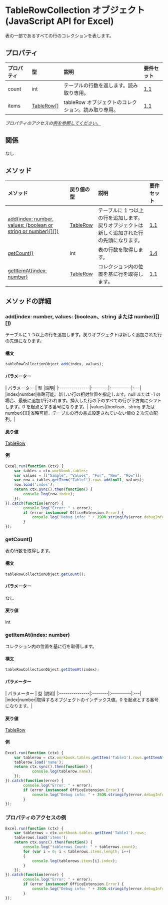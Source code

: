 # <a name="tablerowcollection-object-javascript-api-for-excel"></a>TableRowCollection オブジェクト (JavaScript API for Excel)

表の一部であるすべての行のコレクションを表します。

## <a name="properties"></a>プロパティ

| プロパティ       | 型    |説明| 要件セット|
|:---------------|:--------|:----------|:----|
|count|int|テーブルの行数を返します。読み取り専用。|[1.1](../requirement-sets/excel-api-requirement-sets.md)|
|items|[TableRow[]](tablerow.md)|tableRow オブジェクトのコレクション。読み取り専用。|[1.1](../requirement-sets/excel-api-requirement-sets.md)|

_プロパティのアクセスの[例を参照してください。](#property-access-examples)_

## <a name="relationships"></a>関係
なし


## <a name="methods"></a>メソッド

| メソッド           | 戻り値の型    |説明| 要件セット|
|:---------------|:--------|:----------|:----|
|[add(index: number, values: (boolean or string or number)[][])](#addindex-number-values-boolean-or-string-or-number)|[TableRow](tablerow.md)|テーブルに 1 つ以上の行を追加します。戻りオブジェクトは新しく追加された行の先頭になります。|[1.1](../requirement-sets/excel-api-requirement-sets.md)|
|[getCount()](#getcount)|int|表の行数を取得します。|[1.4](../requirement-sets/excel-api-requirement-sets.md)|
|[getItemAt(index: number)](#getitematindex-number)|[TableRow](tablerow.md)|コレクション内の位置を基に行を取得します。|[1.1](../requirement-sets/excel-api-requirement-sets.md)|

## <a name="method-details"></a>メソッドの詳細


### <a name="addindex-number-values-boolean-or-string-or-number"></a>add(index: number, values: (boolean、string または number)[][])
テーブルに 1 つ以上の行を追加します。戻りオブジェクトは新しく追加された行の先頭になります。

#### <a name="syntax"></a>構文
```js
tableRowCollectionObject.add(index, values);
```

#### <a name="parameters"></a>パラメーター
| パラメーター       | 型    |説明|
|:---------------|:--------|:----------|:---|
|index|number|省略可能。新しい行の相対位置を指定します。null または -1 の場合、最後に追加が行われます。挿入した行の下のすべての行が下方向にシフトします。0 を起点とする番号になります。|
|values|(boolean、string または number)[][]|省略可能。テーブルの行の書式設定されていない値の 2 次元の配列。|

#### <a name="returns"></a>戻り値
[TableRow](tablerow.md)

#### <a name="examples"></a>例

```js
Excel.run(function (ctx) { 
    var tables = ctx.workbook.tables;
    var values = [["Sample", "Values", "For", "New", "Row"]];
    var row = tables.getItem("Table1").rows.add(null, values);
    row.load('index');
    return ctx.sync().then(function() {
        console.log(row.index);
    });
}).catch(function(error) {
        console.log("Error: " + error);
        if (error instanceof OfficeExtension.Error) {
            console.log("Debug info: " + JSON.stringify(error.debugInfo));
        }
});
```

### <a name="getcount"></a>getCount()
表の行数を取得します。

#### <a name="syntax"></a>構文
```js
tableRowCollectionObject.getCount();
```

#### <a name="parameters"></a>パラメーター
なし

#### <a name="returns"></a>戻り値
int

### <a name="getitematindex-number"></a>getItemAt(index: number)
コレクション内の位置を基に行を取得します。

#### <a name="syntax"></a>構文
```js
tableRowCollectionObject.getItemAt(index);
```

#### <a name="parameters"></a>パラメーター
| パラメーター       | 型    |説明|
|:---------------|:--------|:----------|:---|
|index|number|取得するオブジェクトのインデックス値。0 を起点とする番号になります。|

#### <a name="returns"></a>戻り値
[TableRow](tablerow.md)

#### <a name="examples"></a>例

```js
Excel.run(function (ctx) { 
    var tablerow = ctx.workbook.tables.getItem('Table1').rows.getItemAt(0);
    tablerow.load('name');
    return ctx.sync().then(function() {
            console.log(tablerow.name);
    });
}).catch(function(error) {
        console.log("Error: " + error);
        if (error instanceof OfficeExtension.Error) {
            console.log("Debug info: " + JSON.stringify(error.debugInfo));
        }
});
```
### <a name="property-access-examples"></a>プロパティのアクセスの例

```js
Excel.run(function (ctx) { 
    var tablerows = ctx.workbook.tables.getItem('Table1').rows;
    tablerows.load('items');
    return ctx.sync().then(function() {
        console.log("tablerows Count: " + tablerows.count);
        for (var i = 0; i < tablerows.items.length; i++)
        {
            console.log(tablerows.items[i].index);
        }
    });
}).catch(function(error) {
        console.log("Error: " + error);
        if (error instanceof OfficeExtension.Error) {
            console.log("Debug info: " + JSON.stringify(error.debugInfo));
        }
});
```